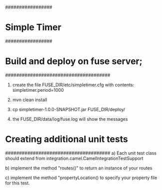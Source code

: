 #################
#  Simple Timer #
#################
 
# Build and deploy on fuse server;
######################################
1) create the file FUSE_DIR/etc/simpletimer.cfg with contents: 
simpletimer.period=1000

2) mvn clean install

3) cp simpletimer-1.0.0-SNAPSHOT.jar  FUSE_DIR/deploy/

4) the FUSE_DIR/data/log/fuse.log will show the messages


# Creating additional unit tests
######################################
a) Each unit test class should extend from integration.camel.CamelIntegrationTestSupport

b) implement the method "routes()" to return an instance of your routes

c) implement the method "propertyLocation() to specify your property file for this test.